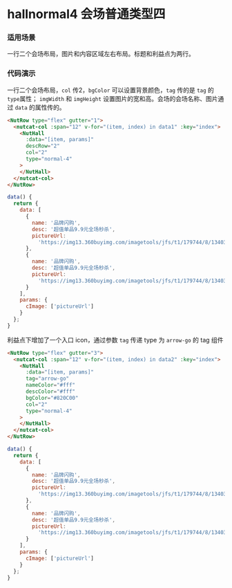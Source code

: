 # hallnormal4 会场普通类型四

### 适用场景

一行二个会场布局，图片和内容区域左右布局。标题和利益点为两行。


### 代码演示

一行二个会场布局，`col` 传2，`bgColor` 可以设置背景颜色，`tag` 传的是 `tag` 的`type`属性；
`imgWidth` 和 `imgHeight` 设置图片的宽和高。会场的会场名称、图片通过 `data` 的属性传的。



```html
<NutRow type="flex" gutter="1">
  <nutcat-col :span="12" v-for="(item, index) in data1" :key="index">
    <NutHall
      :data="[item, params]"
      descRow="2"
      col="2"
      type="normal-4"
    >
    </NutHall>
  </nutcat-col>
</NutRow>
```

```javascript
data() {
  return {
    data: [
      {
        name: '品牌闪购',
        desc: '超值单品9.9元全场秒杀',
        pictureUrl:
          'https://img13.360buyimg.com/imagetools/jfs/t1/179744/8/13403/25121/60e6e815E0ff48c81/eed1256ccd1fdf73.png'
      },
      {
        name: '品牌闪购',
        desc: '超值单品9.9元全场秒杀',
        pictureUrl:
          'https://img13.360buyimg.com/imagetools/jfs/t1/179744/8/13403/25121/60e6e815E0ff48c81/eed1256ccd1fdf73.png'
      }
    ],
    params: {
      cImage: ['pictureUrl']
    }
  };
}
```


利益点下增加了一个入口 icon，通过参数 `tag` 传递 type 为 `arrow-go` 的 tag 组件


```html
<NutRow type="flex" gutter="3">
  <nutcat-col :span="12" v-for="(item, index) in data2" :key="index">
    <NutHall
      :data="[item, params]"
      tag="arrow-go"
      nameColor="#fff"
      descColor="#fff"
      bgColor="#820C00"
      col="2"
      type="normal-4"
    >
    </NutHall>
  </nutcat-col>
</NutRow>
```

```javascript
data() {
  return {
    data: [
      {
        name: '品牌闪购',
        desc: '超值单品9.9元全场秒杀',
        pictureUrl:
          'https://img13.360buyimg.com/imagetools/jfs/t1/179744/8/13403/25121/60e6e815E0ff48c81/eed1256ccd1fdf73.png'
      },
      {
        name: '品牌闪购',
        desc: '超值单品9.9元全场秒杀',
        pictureUrl:
          'https://img13.360buyimg.com/imagetools/jfs/t1/179744/8/13403/25121/60e6e815E0ff48c81/eed1256ccd1fdf73.png'
      }
    ],
    params: {
      cImage: ['pictureUrl']
    }
  };
}
```

